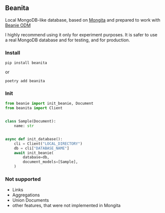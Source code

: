 ## Beanita

Local MongoDB-like database, based on [Mongita](https://github.com/scottrogowski/mongita) and prepared to work with [Beanie ODM](https://github.com/roman-right/beanie)

I highly recommend using it only for experiment purposes. It is safer to use a real MongoDB database and for testing, and for production.

### Install

```shell
pip install beanita
```
or
```shell
poetry add beanita
```

### Init

```python
from beanie import init_beanie, Document
from beanita import Client


class Sample(Document):
    name: str


async def init_database():
    cli = Client("LOCAL_DIRECTORY")
    db = cli["DATABASE_NAME"]
    await init_beanie(
        database=db,
        document_models=[Sample],
    )
```

### Not supported

- Links
- Aggregations
- Union Documents
- other features, that were not implemented in Mongita